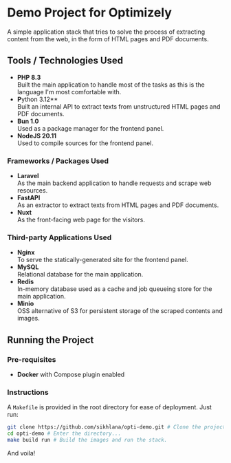 # Demo Project for Optimizely

A simple application stack that tries to solve the process of extracting content from the web, in the form of HTML pages and PDF documents.

## Tools / Technologies Used

- **PHP 8.3**<br>
  Built the main application to handle most of the tasks as this is the language I'm most comfortable with.
- **P**ython 3.12**<br>
  Built an internal API to extract texts from unstructured HTML pages and PDF documents.
- **Bun 1.0**<br>
  Used as a package manager for the frontend panel.
- **NodeJS 20.11**<br>
  Used to compile sources for the frontend panel.

### Frameworks / Packages Used

- **Laravel**<br>
  As the main backend application to handle requests and scrape web resources.
- **FastAPI**<br>
  As an extractor to extract texts from HTML pages and PDF documents.
- **Nuxt**<br>
  As the front-facing web page for the visitors.

### Third-party Applications Used

- **Nginx**<br>
  To serve the statically-generated site for the frontend panel.
- **MySQL**<br>
  Relational database for the main application.
- **Redis**<br>
  In-memory database used as a cache and job queueing store for the main application.
- **Minio**<br>
  OSS alternative of S3 for persistent storage of the scraped contents and images.

## Running the Project

### Pre-requisites

- **Docker** with Compose plugin enabled

### Instructions

A `Makefile` is provided in the root directory for ease of deployment. Just run:

```bash
git clone https://github.com/sikhlana/opti-demo.git # Clone the project...
cd opti-demo # Enter the directory...
make build run # Build the images and run the stack.
```

And voila!
